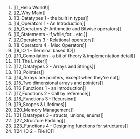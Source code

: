 1. [[1_Hello World!]]
2. [[2_Why Main]]
3. [[3_Datatypes 1 - the built in types]]
4. [[4_Operators 1 - An Introduction]]
5. [[5_Operators 2- Arithmetic and Bitwise operators]]
6. [[6_Statements - if,while,for... etc.]]
7. [[7_Operators 3 - Relational operators]]
8. [[8_Operators 4 - Misc Operators]]
9. [[9_IO 1 - Terminal based IO]]
10. [[10_Compilation - a bit of theory & implementation detail]]
11. [[11_The Linker]]
12. [[12_Datatypes 2 - Arrays and Strings]]
13. [[13_Pointers]]
14. [[14_Arrays are pointers, except when they're not]]
15. [[15_Two dimensional arrays and pointers]]
16. [[16_Functions 1 - an introduction]]
17. [[17_Functions 2 - Call by reference]]
18. [[18_Functions 3 - Recursion]]
19. [[19_Scopes & Lifetimes]]
20. [[20_Memory Management]]
21. [[21_Datatypes 3 - structs, unions, enums]]
22. [[22_Structure Padding]]
23. [[23_Functions 4 - Designing functions for structures]]
24. [[24_IO 2 - File IO]]